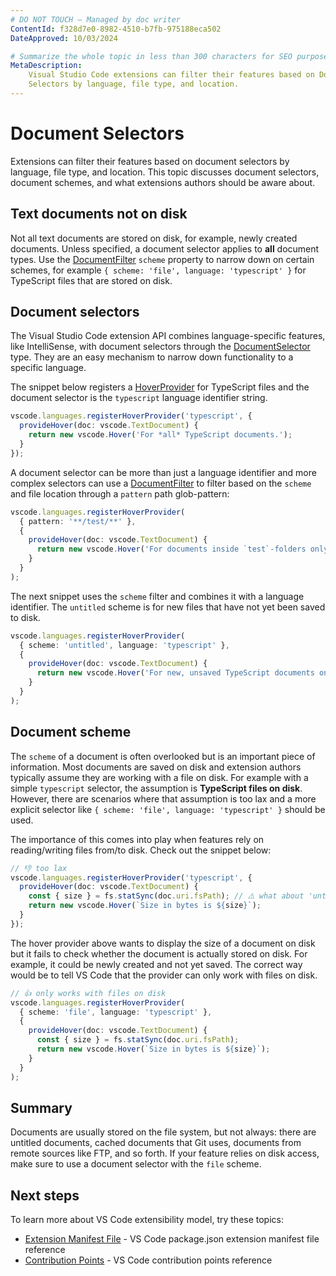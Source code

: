 ```yaml
---
# DO NOT TOUCH — Managed by doc writer
ContentId: f328d7e0-8982-4510-b7fb-975188eca502
DateApproved: 10/03/2024

# Summarize the whole topic in less than 300 characters for SEO purpose
MetaDescription:
    Visual Studio Code extensions can filter their features based on Document
    Selectors by language, file type, and location.
---
```


# Document Selectors

Extensions can filter their features based on document selectors by language,
file type, and location. This topic discusses document selectors, document
schemes, and what extensions authors should be aware about.

## Text documents not on disk

Not all text documents are stored on disk, for example, newly created documents.
Unless specified, a document selector applies to **all** document types. Use the
[DocumentFilter](/api/references/vscode-api#DocumentFilter) `scheme` property to
narrow down on certain schemes, for example
`{ scheme: 'file', language: 'typescript' }` for TypeScript files that are
stored on disk.

## Document selectors

The Visual Studio Code extension API combines language-specific features, like
IntelliSense, with document selectors through the
[DocumentSelector](/api/references/vscode-api#DocumentSelector) type. They are
an easy mechanism to narrow down functionality to a specific language.

The snippet below registers a
[HoverProvider](/api/references/vscode-api#HoverProvider) for TypeScript files
and the document selector is the `typescript` language identifier string.

```ts
vscode.languages.registerHoverProvider('typescript', {
  provideHover(doc: vscode.TextDocument) {
    return new vscode.Hover('For *all* TypeScript documents.');
  }
});
```

A document selector can be more than just a language identifier and more complex
selectors can use a [DocumentFilter](/api/references/vscode-api#DocumentFilter)
to filter based on the `scheme` and file location through a `pattern` path
glob-pattern:

```ts
vscode.languages.registerHoverProvider(
  { pattern: '**/test/**' },
  {
    provideHover(doc: vscode.TextDocument) {
      return new vscode.Hover('For documents inside `test`-folders only');
    }
  }
);
```

The next snippet uses the `scheme` filter and combines it with a language
identifier. The `untitled` scheme is for new files that have not yet been saved
to disk.

```ts
vscode.languages.registerHoverProvider(
  { scheme: 'untitled', language: 'typescript' },
  {
    provideHover(doc: vscode.TextDocument) {
      return new vscode.Hover('For new, unsaved TypeScript documents only');
    }
  }
);
```

## Document scheme

The `scheme` of a document is often overlooked but is an important piece of
information. Most documents are saved on disk and extension authors typically
assume they are working with a file on disk. For example with a simple
`typescript` selector, the assumption is **TypeScript files on disk**. However,
there are scenarios where that assumption is too lax and a more explicit
selector like `{ scheme: 'file', language: 'typescript' }` should be used.

The importance of this comes into play when features rely on reading/writing
files from/to disk. Check out the snippet below:

```ts
// 👎 too lax
vscode.languages.registerHoverProvider('typescript', {
  provideHover(doc: vscode.TextDocument) {
    const { size } = fs.statSync(doc.uri.fsPath); // ⚠️ what about 'untitled:/Untitled1.ts' or others?
    return new vscode.Hover(`Size in bytes is ${size}`);
  }
});
```

The hover provider above wants to display the size of a document on disk but it
fails to check whether the document is actually stored on disk. For example, it
could be newly created and not yet saved. The correct way would be to tell VS
Code that the provider can only work with files on disk.

```ts
// 👍 only works with files on disk
vscode.languages.registerHoverProvider(
  { scheme: 'file', language: 'typescript' },
  {
    provideHover(doc: vscode.TextDocument) {
      const { size } = fs.statSync(doc.uri.fsPath);
      return new vscode.Hover(`Size in bytes is ${size}`);
    }
  }
);
```

## Summary

Documents are usually stored on the file system, but not always: there are
untitled documents, cached documents that Git uses, documents from remote
sources like FTP, and so forth. If your feature relies on disk access, make sure
to use a document selector with the `file` scheme.

## Next steps

To learn more about VS Code extensibility model, try these topics:

-   [Extension Manifest File](/api/references/extension-manifest) - VS Code
    package.json extension manifest file reference
-   [Contribution Points](/api/references/contribution-points) - VS Code
    contribution points reference
